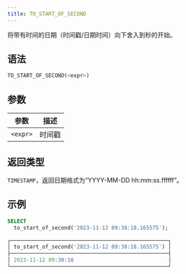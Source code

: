 ```yaml
---
title: TO_START_OF_SECOND
---
```


将带有时间的日期（时间戳/日期时间）向下舍入到秒的开始。

## 语法

```sql
TO_START_OF_SECOND(<expr>)
```

## 参数

| 参数      | 描述      |
|-----------|-----------|
| `<expr>`  | 时间戳    |

## 返回类型

`TIMESTAMP`，返回日期格式为“YYYY-MM-DD hh:mm:ss.ffffff”。

## 示例

```sql
SELECT
  to_start_of_second('2023-11-12 09:38:18.165575');

┌──────────────────────────────────────────────────┐
│ to_start_of_second('2023-11-12 09:38:18.165575') │
├──────────────────────────────────────────────────┤
│ 2023-11-12 09:38:18                              │
└──────────────────────────────────────────────────┘
```